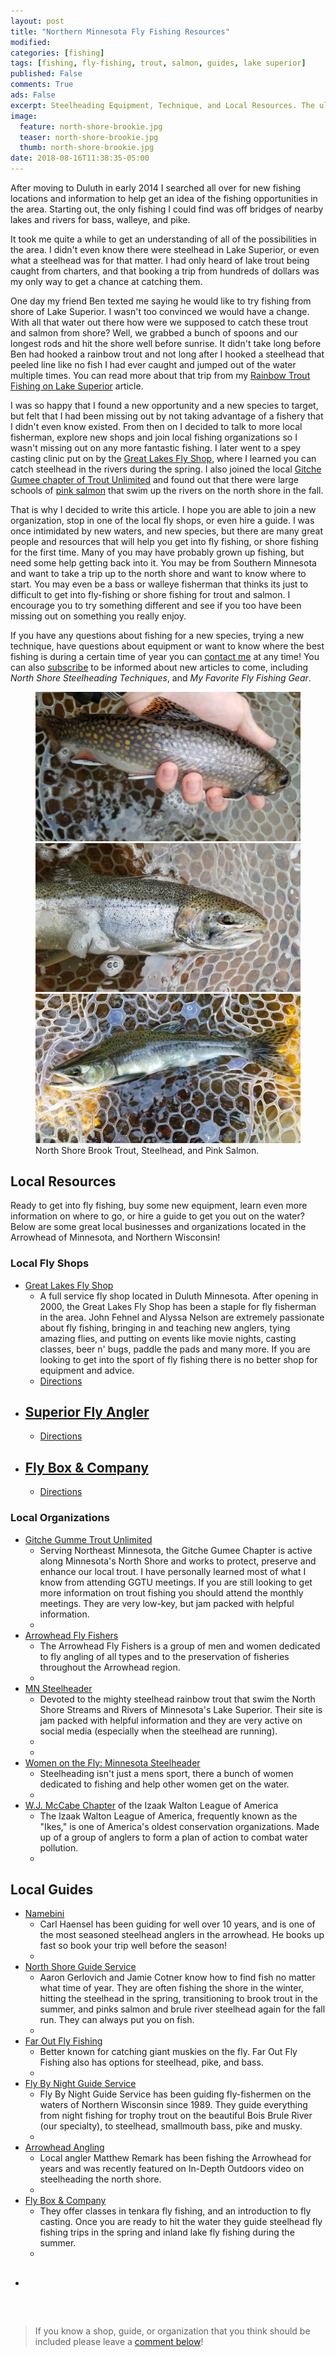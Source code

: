 ```yaml
---
layout: post
title: "Northern Minnesota Fly Fishing Resources"
modified:
categories: [fishing]
tags: [fishing, fly-fishing, trout, salmon, guides, lake superior]
published: False
comments: True
ads: False
excerpt: Steelheading Equipment, Technique, and Local Resources. The ultimate guide for beginners to seasoned steelhead anglers fishing the North Shore of Lake Superior for Steelhead.
image:
  feature: north-shore-brookie.jpg
  teaser: north-shore-brookie.jpg
  thumb: north-shore-brookie.jpg
date: 2018-08-16T11:38:35-05:00
---
```


After moving to Duluth in early 2014 I searched all over for new fishing locations and information to help get an idea of the fishing opportunities in the area. Starting out, the only fishing I could find was  off bridges of nearby lakes and rivers for bass, walleye, and pike.

It took me quite a while to get an understanding of all of the possibilities in the area. I didn't even know there were steelhead in Lake Superior, or even what a steelhead was for that matter. I had only heard of lake trout being caught from charters, and that booking a trip from hundreds of dollars was my only way to get a chance at catching them.

One day my friend Ben texted me saying he would like to try fishing from shore of Lake Superior. I wasn't too convinced we would have a change. With all that water out there how were we supposed to catch these trout and salmon from shore? Well, we grabbed a bunch of spoons and our longest rods and hit the shore well before sunrise. It didn't take long before Ben had hooked a rainbow trout and not long after I hooked a steelhead that peeled line like no fish I had ever caught and jumped out of the water multiple times. You can read more about that trip from my <a href="/fishing/rainbow-trout-fishing-on-lake-superior/">Rainbow Trout Fishing on Lake Superior</a> article.

I was so happy that I found a new opportunity and a new species to target, but felt that I had been missing out by not taking advantage of a fishery that I didn't even know existed. From then on I decided to talk to more local fisherman, explore new shops and join local fishing organizations so I wasn't missing out on any more fantastic fishing. I later went to a spey casting clinic put on by the <a target="_blank" href="https://www.greatlakesflyfish.com/">Great Lakes Fly Shop</a>, where I learned you can catch steelhead in the rivers during the spring. I also joined the local <a target="_blank" href="https://www.facebook.com/GitcheGumeeTU/">Gitche Gumee chapter of Trout Unlimited</a> and found out that there were large schools of <a href="/fishing/north-shore-pink-salmon/">pink salmon</a> that swim up the rivers on the north shore in the fall.

That is why I decided to write this article. I hope you are able to join a new organization, stop in one of the local fly shops, or even hire a guide. I was once intimidated by new waters, and new species, but there are many great people and resources that will help you get into fly fishing, or shore fishing for the first time. Many of you may have probably grown up fishing, but need some help getting back into it. You may be from Southern Minnesota and want to take a trip up to the north shore and want to know where to start. You may even be a bass or walleye fisherman that thinks its just to difficult to get into fly-fishing or shore fishing for trout and salmon. I encourage you to try something different and see if you too have been missing out on something you really enjoy.

If you have any questions about fishing for a new species, trying a new technique, have questions about equipment or want to know where the best fishing is during a certain time of year you can <a href="/contact.html">contact me</a> at any time! You can also <a href="#subscribe">subscribe</a> to be informed about new articles to come, including <i>North Shore Steelheading Techniques</i>, and <i>My Favorite Fly Fishing Gear</i>.

<figure class="third">
  <img title="North Shore Brook Trout" src="/images/north-shore-brookie.jpg" alt="Brook Trout">
  <img title="North Shore Steelhead" src="/images/north-shore-steelhead-5.jpg" alt="Steelhead">
  <img title="North Shore Pink Salmon" src="/images/Pink_Salmon.jpg" alt="Pink Salmon">
  <figcaption>North Shore Brook Trout, Steelhead, and Pink Salmon.</figcaption>
</figure>

<h2 id="resources">Local Resources</h2>

Ready to get into fly fishing, buy some new equipment, learn even more information on where to go, or hire a guide to get you out on the water? Below are some great local businesses and organizations located in the Arrowhead of Minnesota, and Northern Wisconsin!

### Local Fly Shops

- <a target="_blank" href="https://www.greatlakesflyfish.com/">Great Lakes Fly Shop</a>
    - A full service fly shop located in Duluth Minnesota. After opening in 2000, the Great Lakes Fly Shop has been a staple for fly fisherman in the area. John Fehnel and Alyssa Nelson are extremely passionate about fly fishing, bringing in and teaching new anglers, tying amazing flies, and putting on events like movie nights, casting classes, beer n' bugs, paddle the pads and many more. If you are looking to get into the sport of fly fishing there is no better shop for equipment and advice.
    - <a target="_blank" rel="nofollow" class="btn-social facebook" href="https://www.facebook.com/Great-Lakes-Fly-Shop-425781540790306/"><i class="fa fa-facebook" aria-hidden="true"></i></a> <a target="_blank" rel="nofollow" class="btn-social instagram" href="https://www.instagram.com/greatlakesflyshop/"><i class="fa fa-instagram" aria-hidden="true"></i></a> <a target="_blank" rel="nofollow" class="btn-inverse" href="https://goo.gl/maps/ykeR6fYx2d12">Directions</a>
- <a target="_blank" href="http://superiorflyangler.com/">Superior Fly Angler</a>
    -
    - <a target="_blank" rel="nofollow" class="btn-social facebook" href="https://www.facebook.com/Superior-Fly-Angler-127406380652225/"><i class="fa fa-facebook" aria-hidden="true"></i></a> <a target="_blank" rel="nofollow" class="btn-social instagram" href="https://www.instagram.com/superior_fly_angler/"><i class="fa fa-instagram" aria-hidden="true"></i></a> <a target="_blank" rel="nofollow" class="btn-inverse" href="https://goo.gl/maps/LYgN5eZNS5w">Directions</a>
- <a target="_blank" href="http://flyboxmn.com/">Fly Box & Company</a>
    -
    - <a target="_blank" rel="nofollow" class="btn-social facebook" href="https://www.facebook.com/flyboxmn"><i class="fa fa-facebook" aria-hidden="true"></i></a> <a target="_blank" rel="nofollow" class="btn-social instagram" href="https://www.instagram.com/flyboxmn/"><i class="fa fa-instagram" aria-hidden="true"></i></a> <a target="_blank" rel="nofollow" class="btn-inverse" href="https://goo.gl/maps/KnHxt4Sy2K52">Directions</a>

### Local Organizations

-   <a target="_blank" href="http://mntu.org/gitche-gumee/">Gitche Gumme Trout Unlimited</a>
    -   Serving Northeast Minnesota, the Gitche Gumee Chapter is active along Minnesota's North Shore and works to protect, preserve and enhance our local trout. I have personally learned most of what I know from attending GGTU meetings. If you are still looking to get more information on trout fishing you should attend the monthly meetings. They are very low-key, but jam packed with helpful information.
    - <a target="_blank" rel="nofollow" class="btn-social facebook" href="https://www.facebook.com/GitcheGumeeTU/"><i class="fa fa-facebook" aria-hidden="true"></i></a>
-   <a target="_blank" href="http://www.arrowheadflyfishers.com/">Arrowhead Fly Fishers</a>
    -   The Arrowhead Fly Fishers is a group of men and women dedicated to fly angling of all types and to the preservation of fisheries throughout the Arrowhead region.
    - <a target="_blank" rel="nofollow" class="btn-social facebook" href="https://www.facebook.com/Arrowhead-Fly-Fishers-138990146139573/"><i class="fa fa-facebook" aria-hidden="true"></i></a>
-   <a target="_blank" href="http://www.minnesotasteelheader.com/index.html">MN Steelheader</a>
    -   Devoted to the mighty steelhead rainbow trout that swim the North Shore Streams and Rivers of Minnesota's Lake Superior. Their site is jam packed with helpful information and they are very active on social media (especially when the steelhead are running).
    - <a target="_blank" rel="nofollow" class="btn-social facebook" href="https://www.facebook.com/MinnesotaSteelheader/"><i class="fa fa-facebook" aria-hidden="true"></i></a> <a target="_blank" rel="nofollow" class="btn-social instagram" href="https://www.instagram.com/mnsteelheader/"><i class="fa fa-instagram" aria-hidden="true"></i></a>
    -
-   <a target="_blank" href="https://www.facebook.com/womenontheflyms/">Women on the Fly: Minnesota Steelheader</a>
    -   Steelheading isn't just a mens sport, there a bunch of women dedicated to fishing and help other women get on the water.
    - <a target="_blank" rel="nofollow" class="btn-social facebook" href="https://www.facebook.com/womenontheflyms/"><i class="fa fa-facebook" aria-hidden="true"></i></a>
-   <a target="_blank" href="">W.J. McCabe Chapter</a>  of the Izaak Walton League of America
    - The Izaak Walton League of America, frequently known as the "Ikes," is one of America's oldest conservation organizations. Made up of a group of anglers to form a plan of action to combat water pollution.
    - <a target="_blank" rel="nofollow" class="btn-social facebook" href="https://www.facebook.com/duluthikes"><i class="fa fa-facebook" aria-hidden="true"></i></a>

## Local Guides

-   <a target="_blank" href="http://www.namebini.com/">Namebini</a>
    -   Carl Haensel has been guiding for well over 10 years, and is one of the most seasoned steelhead anglers in the arrowhead. He books up fast so book your trip well before the season!
    - <a target="_blank" rel="nofollow" class="btn-social facebook" href="https://www.facebook.com/Namebini/"><i class="fa fa-facebook" aria-hidden="true"></i></a> <a target="_blank" rel="nofollow" class="btn-social instagram" href="https://www.instagram.com/namebini/"><i class="fa fa-instagram" aria-hidden="true"></i></a>
-   <a target="_blank" href="http://www.northshoreguideservice.com/">North Shore Guide Service</a>
    -   Aaron Gerlovich and Jamie Cotner know how to find fish no matter what time of year. They are often fishing the shore in the winter, hitting the steelhead in the spring, transitioning to brook trout in the summer, and pinks salmon and brule river steelhead again for the fall run. They can always put you on fish.
    - <a target="_blank" rel="nofollow" class="btn-social facebook" href="https://www.facebook.com/MNNorthshoreguideservice/"><i class="fa fa-facebook" aria-hidden="true"></i></a> <a target="_blank" rel="nofollow" class="btn-social instagram" href="https://www.instagram.com/mnnorthshoreguideservice/"><i class="fa fa-instagram" aria-hidden="true"></i></a>
-   <a target="_blank" href="https://faroutflyfishing.com/">Far Out Fly Fishing</a>
    -   Better known for catching giant muskies on the fly. Far Out Fly Fishing also has options for steelhead, pike, and bass.
    - <a target="_blank" rel="nofollow" class="btn-social instagram" href="https://www.instagram.com/faroutflyfishing/"><i class="fa fa-instagram" aria-hidden="true"></i></a>
-   <a target="_blank" href="http://fbnguideservice.com">Fly By Night Guide Service</a>
    -   Fly By Night Guide Service has been guiding fly-fishermen on the waters of Northern Wisconsin since 1989. They guide everything from night fishing for trophy trout on the beautiful Bois Brule River (our specialty), to steelhead, smallmouth bass, pike and musky.
    - <a target="_blank" rel="nofollow" class="btn-social facebook" href="https://www.facebook.com/Fly-By-Night-Guide-Service-LLC-179659128718336/"><i class="fa fa-facebook" aria-hidden="true"></i></a>
-   <a target="_blank" href="https://www.instagram.com/arrowheadangling/">Arrowhead Angling</a>
    -  Local angler Matthew Remark has been fishing the Arrowhead for years and was recently featured on In-Depth Outdoors video on steelheading the north shore.
    - <a target="_blank" rel="nofollow" class="btn-social instagram" href="https://www.instagram.com/arrowheadangling/"><i class="fa fa-instagram" aria-hidden="true"></i></a>
-   <a target="_blank" href="http://flyboxmn.com/">Fly Box & Company</a>
    -  They offer classes in tenkara fly fishing, and an introduction to fly casting. Once you are ready to hit the water they guide steelhead fly fishing trips in the spring and inland lake fly fishing during the summer.
    - <a target="_blank" rel="nofollow" class="btn-social facebook" href="https://www.facebook.com/flyboxmn"><i class="fa fa-facebook" aria-hidden="true"></i></a> <a target="_blank" rel="nofollow" class="btn-social instagram" href="https://www.instagram.com/flyboxmn/"><i class="fa fa-instagram" aria-hidden="true"></i></a>
-   <a href=""></a>
    -

&nbsp;

<blockquote>If you know a shop, guide, or organization that you think should be included please leave a <a href="#comments">comment below</a>!</blockquote>

